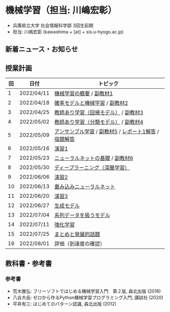 # 機械学習（担当: 川嶋宏彰）

- 兵庫県立大学 社会情報科学部 3回生前期
- 担当: 川嶋宏彰 (kawashima + [at] + sis.u-hyogo.ac.jp)

## 新着ニュース・お知らせ

## 授業計画

|回 |日付 |トピック|
|---|---|---|
|1 |2022/04/11 |[機械学習の概要](slide/MachineLearning2022_01.pdf) / [副教材1](slide/ml2022intro_01.pdf)|
|2 |2022/04/18 |[確率モデルと機械学習](slide/MachineLearning2022_02.pdf) / [副教材2](slide/ml2022intro_02.pdf)|
|3 |2022/04/25 |[教師あり学習（回帰モデル）](slide/MachineLearning2022_03.pdf) / [副教材3](slide/ml2022intro_03.pdf)|
|4 |2022/05/02 |[教師あり学習（分類モデル）](slide/MachineLearning2022_04.pdf) / [副教材4](slide/ml2022intro_04.pdf)|
|5 |2022/05/09 |[アンサンブル学習](slide/MachineLearning2022_05.pdf) / [副教材5](slide/ml2022intro_05.pdf) / [レポート1解答](slide/MachineLearning2022_report1_answer.pdf) / [宿題解答](slide/MachineLearning2022_04-05_suppl.pdf)|
|6 |2022/05/16 |[演習1](slide/MachineLearning2022_06.pdf)|
|7 |2022/05/23 |[ニューラルネットの基礎](slide/MachineLearning2022_07.pdf) / [副教材6](slide/ml2022intro_06.pdf)|
|8 |2022/05/30 |[ディープラーニング（深層学習）](slide/MachineLearning2022_08.pdf)|
|9 |2022/06/06 |[演習2](slide/MachineLearning2022_09.pdf)|
|10|2022/06/13 |[畳み込みニューラルネット](slide/MachineLearning2022_10.pdf)|
|11|2022/06/20 |[演習3](slide/MachineLearning2022_11.pdf)|
|12|2022/06/27 |[生成モデル](slide/MachineLearning2022_12.pdf)|
|13|2022/07/04 |[系列データを扱うモデル](slide/MachineLearning2022_13.pdf)|
|14|2022/07/11 |[強化学習](slide/MachineLearning2022_14.pdf)|
|15|2022/07/25 |[まとめと発展的話題](slide/MachineLearning2022_15.pdf)|
|16|2022/08/01 |評価（到達度の確認）|


## 教科書・参考書

### 参考書

- 荒木雅弘: フリーソフトではじめる機械学習入門　第２版, 森北出版 (2018)
- 八谷大岳: ゼロから作るPython機械学習プログラミング入門, 講談社 (2020)
- 平井有三: はじめてのパターン認識, 森北出版 (2012)

